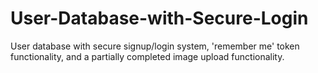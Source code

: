 # User-Database-with-Secure-Login
User database with secure signup/login system, 'remember me' token functionality, and a partially completed image upload functionality.
